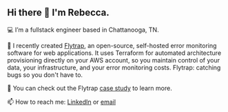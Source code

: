 ## Hi there 👋 I'm Rebecca.

💻 I’m a fullstack engineer based in Chattanooga, TN. 

🌱 I recently created [Flytrap](https://getflytrap.github.io/), an open-source, self-hosted error monitoring software for web applications. It uses Terraform for automated architecture provisioning directly on your AWS account, so you maintain control of your data, your infrastructure, and your error monitoring costs. Flytrap: catching bugs so you don't have to. 

📗 You can check out the Flytrap [case study](https://getflytrap.github.io/case-study) to learn more. 

📫 How to reach me: [LinkedIn](https://www.linkedin.com/in/rebecca-biancofiore-8341b5225/) or [email](mailto:rebeccabiancofiore79@gmail.com)
